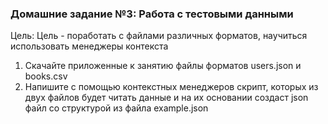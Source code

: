 ### Домашние задание №3: Работа с тестовыми данными
Цель: Цель - поработать с файлами различных форматов, научиться использовать менеджеры контекста
1. Скачайте приложенные к занятию файлы форматов users.json и books.csv
2. Напишите с помощью контекстных менеджеров скрипт, которых из двух файлов будет читать данные и на их основании создаст json файл со структурой из файла example.json